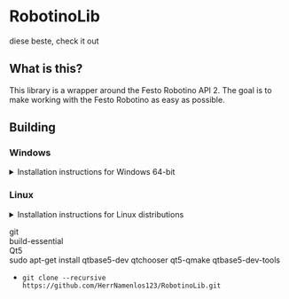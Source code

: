 # RobotinoLib

diese beste, check it out

## What is this?

This library is a wrapper around the Festo Robotino API 2. The goal is to make working with the Festo Robotino as easy as possible.

## Building

### Windows
<details>
<summary>Installation instructions for Windows 64-bit</summary>  

This method is only recommended when you can't install git:

 - Simply download the zip file at the top of this page:  

![Github1](https://user-images.githubusercontent.com/44909261/137966799-d84a4c8d-c441-4569-a42e-934eccd642a4.png)  

 - Next, extract the zip file to a location where it can stay without being deleted accidentally  
   (e.g. `C:\dev\` or `Documents`, not the `Download` folder)
   
 - Once this has finished, navigate to the extracted folder and continue with [step 2](#step-2)

</details>

### Linux
<details>
<summary>Installation instructions for Linux distributions</summary>  

This method is only recommended when you can't install git:

 - Simply download the zip file at the top of this page:  

![Github1](https://user-images.githubusercontent.com/44909261/137966799-d84a4c8d-c441-4569-a42e-934eccd642a4.png)  

 - Next, extract the zip file to a location where it can stay without being deleted accidentally  
   (e.g. `C:\dev\` or `Documents`, not the `Download` folder)
   
 - Once this has finished, navigate to the extracted folder and continue with [step 2](#step-2)

</details>

git  
build-essential  
Qt5  
sudo apt-get install qtbase5-dev qtchooser qt5-qmake qtbase5-dev-tools  
+ `git clone --recursive https://github.com/HerrNamenlos123/RobotinoLib.git`
